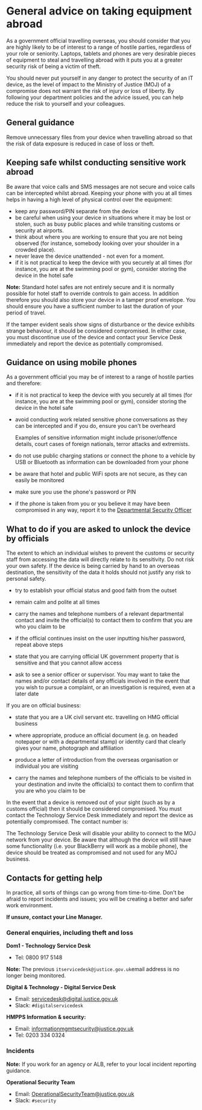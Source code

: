 # General advice on taking equipment abroad

As a government official travelling overseas, you should consider that you are highly likely to be of interest to a range of hostile parties, regardless of your role or seniority. Laptops, tablets and phones are very desirable pieces of equipment to steal and travelling abroad with it puts you at a greater security risk of being a victim of theft.

You should never put yourself in any danger to protect the security of an IT device, as the level of impact to the Ministry of Justice \(MOJ\) of a compromise does not warrant the risk of injury or loss of liberty. By following your department policies and the advice issued, you can help reduce the risk to yourself and your colleagues.

## General guidance

Remove unnecessary files from your device when travelling abroad so that the risk of data exposure is reduced in case of loss or theft.

## Keeping safe whilst conducting sensitive work abroad

Be aware that voice calls and SMS messages are not secure and voice calls can be intercepted whilst abroad. Keeping your phone with you at all times helps in having a high level of physical control over the equipment:

-   keep any password/PIN separate from the device
-   be careful when using your device in situations where it may be lost or stolen, such as busy public places and while transiting customs or security at airports.
-   think about where you are working to ensure that you are not being observed \(for instance, somebody looking over your shoulder in a crowded place\).
-   never leave the device unattended - not even for a moment.
-   if it is not practical to keep the device with you securely at all times \(for instance, you are at the swimming pool or gym\), consider storing the device in the hotel safe

**Note:** Standard hotel safes are not entirely secure and it is normally possible for hotel staff to override controls to gain access. In addition therefore you should also store your device in a tamper proof envelope. You should ensure you have a sufficient number to last the duration of your period of travel.

If the tamper evident seals show signs of disturbance or the device exhibits strange behaviour, it should be considered compromised. In either case, you must discontinue use of the device and contact your Service Desk immediately and report the device as potentially compromised.

## Guidance on using mobile phones

As a government official you may be of interest to a range of hostile parties and therefore:

-   if it is not practical to keep the device with you securely at all times \(for instance, you are at the swimming pool or gym\), consider storing the device in the hotel safe
-   avoid conducting work related sensitive phone conversations as they can be intercepted and if you do, ensure you can't be overheard

    Examples of sensitive information might include prisoner/offence details, court cases of foreign nationals, terror attacks and extremists.

-   do not use public charging stations or connect the phone to a vehicle by USB or Bluetooth as information can be downloaded from your phone
-   be aware that hotel and public WiFi spots are not secure, as they can easily be monitored
-   make sure you use the phone's password or PIN
-   if the phone is taken from you or you believe it may have been compromised in any way, report it to the [Departmental Security Officer](#contacts)

## What to do if you are asked to unlock the device by officials

The extent to which an individual wishes to prevent the customs or security staff from accessing the data will directly relate to its sensitivity. Do not risk your own safety. If the device is being carried by hand to an overseas destination, the sensitivity of the data it holds should not justify any risk to personal safety.

-   try to establish your official status and good faith from the outset

-   remain calm and polite at all times

-   carry the names and telephone numbers of a relevant departmental contact and invite the official\(s\) to contact them to confirm that you are who you claim to be

-   if the official continues insist on the user inputting his/her password, repeat above steps

-   state that you are carrying official UK government property that is sensitive and that you cannot allow access

-   ask to see a senior officer or supervisor. You may want to take the names and/or contact details of any officials involved in the event that you wish to pursue a complaint, or an investigation is required, even at a later date


If you are on official business:

-   state that you are a UK civil servant etc. travelling on HMG official business

-   where appropriate, produce an official document \(e.g. on headed notepaper or with a departmental stamp\) or identity card that clearly gives your name, photograph and affiliation

-   produce a letter of introduction from the overseas organisation or individual you are visiting

-   carry the names and telephone numbers of the officials to be visited in your destination and invite the official\(s\) to contact them to confirm that you are who you claim to be


In the event that a device is removed out of your sight \(such as by a customs official\) then it should be considered compromised. You must contact the Technology Service Desk immediately and report the device as potentially compromised. The contact number is:

The Technology Service Desk will disable your ability to connect to the MOJ network from your device. Be aware that although the device will still have some functionality \(i.e. your BlackBerry will work as a mobile phone\), the device should be treated as compromised and not used for any MOJ business.

## Contacts for getting help

In practice, all sorts of things can go wrong from time-to-time. Don't be afraid to report incidents and issues; you will be creating a better and safer work environment.

**If unsure, contact your Line Manager.**

### General enquiries, including theft and loss

**Dom1 - Technology Service Desk**

-   Tel: 0800 917 5148

**Note:** The previous `itservicedesk@justice.gov.uk`email address is no longer being monitored.

**Digital & Technology - Digital Service Desk**

-   Email: [servicedesk@digital.justice.gov.uk](mailto:servicedesk@digital.justice.gov.uk)
-   Slack: `#digitalservicedesk`

**HMPPS Information & security:**

-   Email: [informationmgmtsecurity@justice.gov.uk](mailto:informationmgmtsecurity@justice.gov.uk)
-   Tel: 0203 334 0324

### Incidents

**Note:** If you work for an agency or ALB, refer to your local incident reporting guidance.

**Operational Security Team**

-   Email: [OperationalSecurityTeam@justice.gov.uk](mailto:OperationalSecurityTeam@justice.gov.uk)
-   Slack: `#security`

